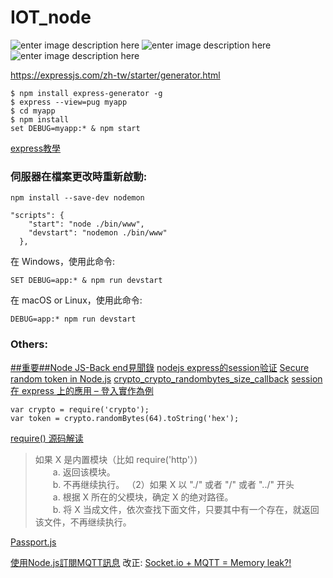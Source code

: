 # IOT_node
![enter image description here](https://lh3.googleusercontent.com/d6SNHTesKSnfqqgxWYSKgIBY-QhVP6DZ1b-2lmGGRg5UC7JAjOYPEkyhxj_4KhPLFG3uG3iu6Tzl)
![enter image description here](https://lh3.googleusercontent.com/x0IcqtDUNzzwoqX8x9ZrAUICW1-BxC0WKELDDMUomHaEURsrlonTq46aRFSoXWIeHqg5rpNaTz8o)
![enter image description here](https://lh3.googleusercontent.com/xUG7b4sNBPosRXwRaHDKw2T9DKm-CDqwWn5_mEjDTkQaezy0LD8U0IDP7XU7M9CMtl1D_o03i3Wz)


https://expressjs.com/zh-tw/starter/generator.html

    $ npm install express-generator -g
    $ express --view=pug myapp
    $ cd myapp
	$ npm install
	set DEBUG=myapp:* & npm start

[express教學](https://developer.mozilla.org/zh-TW/docs/Learn/Server-side/Express_Nodejs/skeleton_website)

### 伺服器在檔案更改時重新啟動:

    npm install --save-dev nodemon

    "scripts": {
        "start": "node ./bin/www",
        "devstart": "nodemon ./bin/www"
      },

在 Windows，使用此命令:

    SET DEBUG=app:* & npm run devstart

在 macOS or Linux，使用此命令:

    DEBUG=app:* npm run devstart

### Others:
[##重要##Node JS-Back end見聞錄](https://ithelp.ithome.com.tw/articles/10194968)
[nodejs express的session验证](https://blog.csdn.net/qq_30100043/article/details/53673725)
[Secure random token in Node.js](https://stackoverflow.com/questions/8855687/secure-random-token-in-node-js)
[crypto_crypto_randombytes_size_callback](https://nodejs.org/api/crypto.html#crypto_crypto_randombytes_size_callback)
[session 在 express 上的應用 – 登入實作為例](https://ithelp.ithome.com.tw/articles/10187464)

    var crypto = require('crypto');
	var token = crypto.randomBytes(64).toString('hex');

[require() 源码解读](http://www.ruanyifeng.com/blog/2015/05/require.html)

> 如果 X 是内置模块（比如 require('http'）)  
　　a. 返回该模块。  
　　b. 不再继续执行。
（2）如果 X 以 "./" 或者 "/" 或者 "../" 开头  
　　a. 根据 X 所在的父模块，确定 X 的绝对路径。  
　　b. 将 X 当成文件，依次查找下面文件，只要其中有一个存在，就返回该文件，不再继续执行。

[Passport.js](https://ithelp.ithome.com.tw/articles/10193017?sc=iThelpR)

[使用Node.js訂閱MQTT訊息](https://swf.com.tw/?p=1023)
改正:
[Socket.io + MQTT = Memory leak?!](https://dotblogs.com.tw/justtong/2017/11/28/181013)
